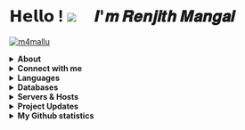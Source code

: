<h1 align="left">𝗛𝗲𝗹𝗹𝗼 ! <img src="https://raw.githubusercontent.com/MartinHeinz/MartinHeinz/master/wave.gif"  width="30px"> &nbsp; &nbsp; 𝑰'𝒎 𝑹𝒆𝒏𝒋𝒊𝒕𝒉 𝑴𝒂𝒏𝒈𝒂𝒍</h1>

<p align="left"> <a href="https://github.com/m4mallu"><img src="https://komarev.com/ghpvc/?username=Vaibhav-08&label=Profile%20views&color=0e75b6&style=flat" alt="m4mallu" /></a> </p>

<details>
  <summary><b>About</b></summary>
  <br/>
<code>
    I am an Electronics Engineer and Product Designer, basically doing software-Hardware interfacing projects in embedded systems. Also I'm learning different         programming languages, frameworks, front end & backend deveopment, Mobile Apps, AI and Ml, Data Visualization tools, Databases and Game Engines.
</code>
    </details>
    
<details>
  <summary><b>Connect with me</b></summary>
  <br/>
<p align="left">
    <a href="https://t.me/space4renjith"><img height="35px" src="https://img.icons8.com/fluent/48/000000/telegram-app.png" /></a>
    <a href="https://twitter.com/space4renjith"><img height="35px" src="https://img.icons8.com/fluent/48/000000/twitter.png" /></a>
    <a href="mailto:renju700@gmail.com"><img height="35px" src="https://img.icons8.com/color/48/000000/gmail-new.png" /></a>
    <a href="https://github.com/m4mallu"><img height="35px" src="https://img.icons8.com/ios-filled/50/000000/github.png" /></a>
    </p>
</details>

<details>
    <summary><b>Languages</b></summary>
    <br/>
    <p align="left"> 
        <a href="https://www.gnu.org/software/bash/" target="_blank"> <img src="https://www.vectorlogo.zone/logos/gnu_bash/gnu_bash-icon.svg" alt="bash" width="40" height="40"/> </a>
        <a href="https://git-scm.com/" target="_blank"> <img src="https://github.com/Thomas-George-T/Thomas-George-T/raw/master/assets/git.svg" alt="git" width="40" height="40"/> </a>
        <a href="https://www.w3.org/html/" target="_blank"> <img src="https://raw.githubusercontent.com/devicons/devicon/master/icons/html5/html5-original-wordmark.svg" alt="html5" width="40" height="40"/></a>
        <a href="https://www.python.org" target="_blank"> <img src="https://raw.githubusercontent.com/devicons/devicon/master/icons/python/python-original.svg" alt="python" width="40" height="40"/> </a>
        <a href="https://isocpp.org/" target="_blank"> <img src="https://isocpp.org/assets/images/cpp_logo.png" alt="python" width="40" height="40"/> </a>
    </p>
</details>

<details>
    <summary><b>Databases</b></summary>
    <br/>
    <p align="left">
        <a href="https://www.mysql.com/" target="_blank"> <img src="https://raw.githubusercontent.com/devicons/devicon/master/icons/mysql/mysql-original-wordmark.svg" alt="mysql" width="40" height="40"/></a>
        <a href="https://www.postgresql.org" target="_blank"> <img src="https://raw.githubusercontent.com/devicons/devicon/master/icons/postgresql/postgresql-original-wordmark.svg" alt="postgresql" width="40" height="40"/></a>
    </p>
</details>

<details>
    <summary><b>Servers & Hosts</b></summary>
    <br/>
    <p align="left">
        <a href="https://github.com/" target="_blank"> <img src="https://github.com/devicons/devicon/raw/master/icons/github/github-original-wordmark.svg" alt="github" width="40" height="40"/></a>
        <a href="https://aws.amazon.com" target="_blank"> <img src="https://github.com/Thomas-George-T/Thomas-George-T/raw/master/assets/aws.svg" alt="aws" width="40" height="40"/></a>
        <a href="https://azure.microsoft.com/en-in/" target="_blank"> <img src="https://www.vectorlogo.zone/logos/microsoft_azure/microsoft_azure-icon.svg" alt="azure" width="40" height="40"/></a>
        <a href="https://cloud.google.com" target="_blank"> <img src="https://www.vectorlogo.zone/logos/google_cloud/google_cloud-icon.svg" alt="gcp" width="40" height="40"/></a>
        <a href="https://heroku.com" target="_blank"> <img src="https://github.com/Thomas-George-T/Thomas-George-T/raw/master/assets/heroku.svg" alt="heroku" width="40" height="40"/></a>
        <a href="https://www.digitalocean.com//" target="_blank"> <img src="https://pbs.twimg.com/profile_images/1410636343944880136/w8dxKEmg_400x400.jpg" alt="linux" width="40" height="40"/></a>
    </p>
</details>


<details>
  <summary><b>Project Updates</b></summary>
  <br/>
  <p align="left">
      <a href="https://t.me/rmprojects" target="_blank"> <img src="https://img.shields.io/badge/Project-Updates-orange" logo="Telegram"></a>
    </p>
</details>


<details>
  <summary><b>My Github statistics</b></summary>
  <br/>
  <p align="left">
    <a href="https://github.com/m4mallu">
        <img width="49%" alt="GitHub Stats" src="https://github-readme-stats.vercel.app/api?username=m4mallu&count_private=False&show_icons=true&title_color=30F229&icon_color=F2F407&text_color=F9F9F9&bg_color=1F222E&hide_border=true"/>
        <img width="49%" alt="Streak Stats" src="https://github-readme-streak-stats.herokuapp.com/?user=m4mallu&theme=ayu-mirage&hide_border=true"/>
    </a>
</p>
</details>
